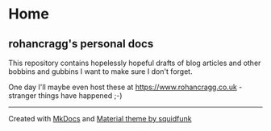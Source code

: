 # Home

## rohancragg's personal docs

This repository contains hopelessly hopeful drafts of blog articles and other bobbins and gubbins I want to make sure I don't forget.

One day I'll maybe even host these at <https://www.rohancragg.co.uk> - stranger things have happened ;-)

---

Created with [MkDocs](https://www.mkdocs.org/) and [Material theme by squidfunk](https://squidfunk.github.io/mkdocs-material/)
